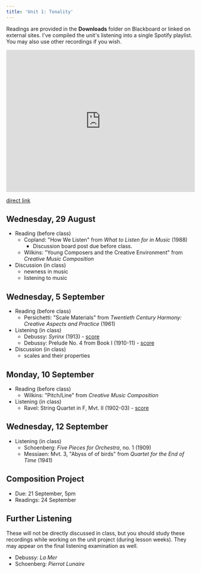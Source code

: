 ```yaml
---
title: 'Unit 1: Tonality'
---
```


Readings are provided in the **Downloads** folder on Blackboard or linked on external sites. I've compiled the unit's listening into a single Spotify playlist. You may also use other recordings if you wish.

<iframe src="https://open.spotify.com/embed/user/davemacdo/playlist/3KXr8GcXsDyWSKfXKGNKxK" width="100%" height="380" frameborder="0" allowtransparency="true" allow="encrypted-media"></iframe>

[direct link](https://open.spotify.com/user/davemacdo/playlist/3KXr8GcXsDyWSKfXKGNKxK?si=GvDs64hHSyy_bugRmOx8hA)

## Wednesday, 29 August

- Reading (before class)
	- Copland: "How We Listen" from _What to Listen for in Music_ (1988)
		- Discussion board post due before class.
	- Wilkins: "Young Composers and the Creative Environment" from _Creative Music Composition_
- Discussion (in class)
	- newness in music
	- listening to music

## Wednesday, 5 September

- Reading (before class)
	- Persichetti: "Scale Materials" from _Twentieth Century Harmony: Creative Aspects and Practice_ (1961)
- Listening (in class)
	- Debussy: _Syrinx_ (1913) - [score](http://imslp.org/wiki/Syrinx_(Debussy,_Claude))
	- Debussy: Prelude No. 4 from Book I (1910-11) - [score](http://imslp.org/wiki/Pr%C3%A9ludes_(Book_1)_(Debussy,_Claude))
- Discussion (in class)
	- scales and their properties

## Monday, 10 September

- Reading (before class)
	- Wilkins: "Pitch/Line" from _Creative Music Composition_
- Listening (in class)
	- Ravel: String Quartet in F, Mvt. II (1902-03) - [score](http://imslp.org/wiki/String_Quartet_in_F_major_(Ravel,_Maurice))

## Wednesday, 12 September

- Listening (in class)
	- Schoenberg: _Five Pieces for Orchestra_, no. 1 (1909)
	- Messiaen: Mvt. 3, "Abyss of of birds" from _Quartet for the End of Time_ (1941)

## Composition Project

- Due: 21 September, 5pm
- Readings: 24 September

## Further Listening

These will not be directly discussed in class, but you should study these recordings while working on the unit project (during lesson weeks). They may appear on the final listening examination as well. 

- Debussy: _La Mer_
- Schoenberg: _Pierrot Lunaire_

